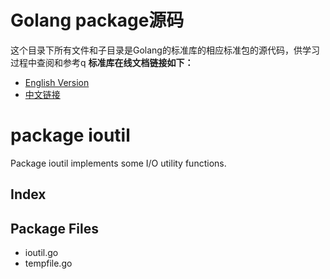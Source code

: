 # Golang package源码
这个目录下所有文件和子目录是Golang的标准库的相应标准包的源代码，供学习过程中查阅和参考q 
**标准库在线文档链接如下：**  
- [English Version](https://godoc.org/)
- [中文链接](http://docscn.studygolang.com/pkg/)
  
# package ioutil
Package ioutil implements some I/O utility functions.
## Index
## Package Files
- ioutil.go
- tempfile.go
  